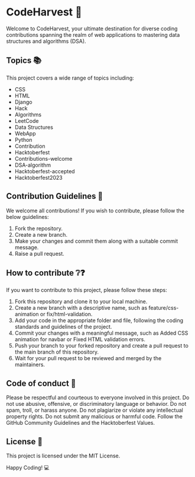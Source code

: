 # CodeHarvest 🌾

Welcome to CodeHarvest, your ultimate destination for diverse coding contributions spanning the realm of web applications to mastering data structures and algorithms (DSA).

## Topics 📚

This project covers a wide range of topics including:

- CSS
- HTML
- Django
- Hack
- Algorithms
- LeetCode
- Data Structures
- WebApp
- Python
- Contribution
- Hacktoberfest
- Contributions-welcome
- DSA-algorithm
- Hacktoberfest-accepted
- Hacktoberfest2023

## Contribution Guidelines 📝

We welcome all contributions! If you wish to contribute, please follow the below guidelines:

1. Fork the repository.
2. Create a new branch.
3. Make your changes and commit them along with a suitable commit message.
4. Raise a pull request.

## How to contribute ❔❓

If you want to contribute to this project, please follow these steps:

1. Fork this repository and clone it to your local machine.
2. Create a new branch with a descriptive name, such as feature/css-animation or fix/html-validation.
3. Add your code in the appropriate folder and file, following the coding standards and guidelines of the project.
4. Commit your changes with a meaningful message, such as Added CSS animation for navbar or Fixed HTML validation errors.
5. Push your branch to your forked repository and create a pull request to the main branch of this repository.
6. Wait for your pull request to be reviewed and merged by the maintainers.

## Code of conduct 👷

Please be respectful and courteous to everyone involved in this project. Do not use abusive, offensive, or discriminatory language or behavior. Do not spam, troll, or harass anyone. Do not plagiarize or violate any intellectual property rights. Do not submit any malicious or harmful code. Follow the GitHub Community Guidelines and the Hacktoberfest Values.

## License 📄

This project is licensed under the MIT License.

Happy Coding! 💻
